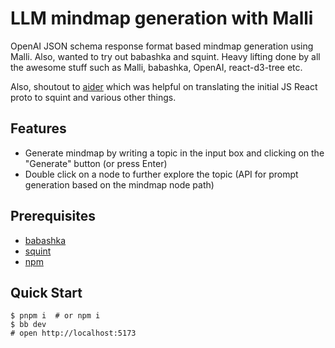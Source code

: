 # LLM mindmap generation with Malli

OpenAI JSON schema response format based mindmap generation using Malli. Also, wanted to try out babashka and squint. Heavy lifting done by all the awesome stuff such as Malli, babashka, OpenAI, react-d3-tree etc.

Also, shoutout to [aider](https://github.com/paul-gauthier/aider) which was helpful on translating the initial JS React proto to squint and various other things.

## Features

- Generate mindmap by writing a topic in the input box and clicking on the "Generate" button (or press Enter)
- Double click on a node to further explore the topic (API for prompt generation based on the mindmap node path)

## Prerequisites

- [babashka](https://github.com/babashka/babashka)
- [squint](https://github.com/squint-cljs/squint)
- [npm](https://www.npmjs.com/)

## Quick Start

```
$ pnpm i  # or npm i
$ bb dev
# open http://localhost:5173
```
